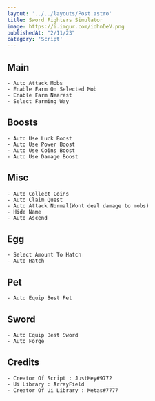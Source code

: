 ```yaml
---
layout: '../../layouts/Post.astro'
title: Sword Fighters Simulator
image: https://i.imgur.com/iohnDeV.png
publishedAt: "2/11/23"
category: 'Script'
---
```


## Main
```
- Auto Attack Mobs
- Enable Farm On Selected Mob
- Enable Farm Nearest
- Select Farming Way
```

## Boosts
```
- Auto Use Luck Boost
- Auto Use Power Boost
- Auto Use Coins Boost
- Auto Use Damage Boost
```

## Misc
```
- Auto Collect Coins
- Auto Claim Quest
- Auto Attack Normal(Wont deal damage to mobs)
- Hide Name
- Auto Ascend
```

## Egg
```
- Select Amount To Hatch
- Auto Hatch
```

## Pet
```
- Auto Equip Best Pet
```

## Sword
```
- Auto Equip Best Sword
- Auto Forge
```

## Credits
```
- Creator Of Script : JustHey#9772
- Ui Library : ArrayField
- Creator Of Ui Library : Metas#7777
```